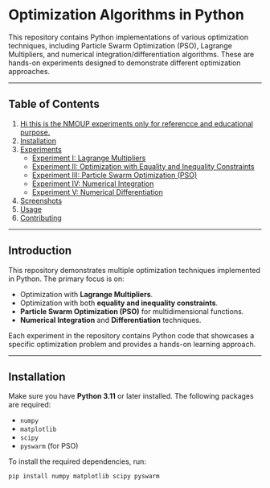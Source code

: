 # Optimization Algorithms in Python

This repository contains Python implementations of various optimization techniques, including Particle Swarm Optimization (PSO), Lagrange Multipliers, and numerical integration/differentiation algorithms. These are hands-on experiments designed to demonstrate different optimization approaches.

---

## Table of Contents
1. [Hi this is the NMOUP experiments only for referencce and educational purpose.](#introduction)
2. [Installation](#installation)
3. [Experiments](#experiments)
   - [Experiment I: Lagrange Multipliers](#experiment-i-lagrange-multipliers)
   - [Experiment II: Optimization with Equality and Inequality Constraints](#experiment-ii-optimization-with-equality-and-inequality-constraints)
   - [Experiment III: Particle Swarm Optimization (PSO)](#experiment-iii-particle-swarm-optimization-pso)
   - [Experiment IV: Numerical Integration](#experiment-iv-numerical-integration)
   - [Experiment V: Numerical Differentiation](#experiment-v-numerical-differentiation)
4. [Screenshots](#screenshots)
5. [Usage](#usage)
6. [Contributing](#contributing)

---

## Introduction

This repository demonstrates multiple optimization techniques implemented in Python. The primary focus is on:
- Optimization with **Lagrange Multipliers**.
- Optimization with both **equality and inequality constraints**.
- **Particle Swarm Optimization (PSO)** for multidimensional functions.
- **Numerical Integration** and **Differentiation** techniques.

Each experiment in the repository contains Python code that showcases a specific optimization problem and provides a hands-on learning approach.

---

## Installation

Make sure you have **Python 3.11** or later installed. The following packages are required:
- `numpy`
- `matplotlib`
- `scipy`
- `pyswarm` (for PSO)

To install the required dependencies, run:

```bash
pip install numpy matplotlib scipy pyswarm

